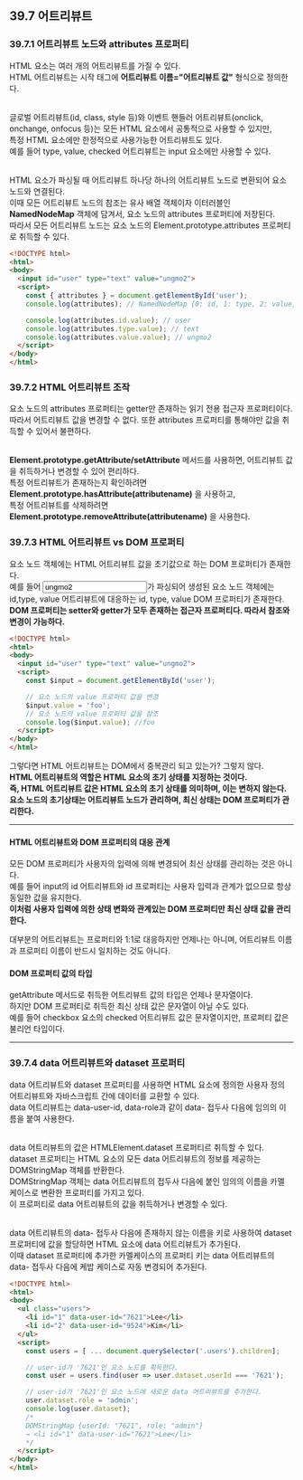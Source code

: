 ## 39.7 어트리뷰트
### 39.7.1 어트리뷰트 노드와 attributes 프로퍼티
HTML 요소는 여러 개의 어트리뷰트를 가질 수 있다.<br>
HTML 어트리뷰트는 시작 태그에 **어트리뷰트 이름="어트리뷰트 값"** 형식으로 정의한다.<br><br>

글로벌 어트리뷰트(id, class, style 등)와 이벤트 핸들러 어트리뷰트(onclick, onchange, onfocus 등)는 모든 HTML 요소에서 공통적으로 사용할 수 있지만,<br>
특정 HTML 요소에만 한정적으로 사용가능한 어트리뷰트도 있다.<br>
예를 들어 type, value, checked 어트리뷰트는 input 요소에만 사용할 수 있다.<br><br>

HTML 요소가 파싱될 때 어트리뷰트 하나당 하나의 어트리뷰트 노드로 변환되어 요소 노드와 연결된다.<br>
이때 모든 어트리뷰트 노드의 참조는 유사 배열 객체이자 이터러블인 **NamedNodeMap** 객체에 담겨서, 요소 노드의 attributes 프로퍼티에 저장된다.<br>
따라서 모든 어트리뷰트 노드는 요소 노드의 Element.prototype.attributes 프로퍼티로 취득할 수 있다.

``` HTML
<!DOCTYPE html>
<html>
<body>
  <input id="user" type="text" value="ungmo2">
  <script>
    const { attributes } = document.getElementById('user');
    console.log(attributes); // NamedNodeMap {0: id, 1: type, 2: value, id: id, type: type, value: value, length: 3}

    console.log(attributes.id.value); // user
    console.log(attributes.type.value); // text
    console.log(attributes.value.value); // ungmo2
  </script>
</body>
</html>
```

### 39.7.2 HTML 어트리뷰트 조작
요소 노드의 attributes 프로퍼티는 getter만 존재하는 읽기 전용 접근자 프로퍼티이다.<br>
따라서 어트리뷰트 값을 변경할 수 없다. 또한 attributes 프로퍼티를 통해야만 값을 취득할 수 있어서 불편하다. <br><br>

**Element.prototype.getAttribute/setAttribute** 메서드를 사용하면, 어트리뷰트 값을 취득하거나 변경할 수 있어 편리하다.<br>
특정 어트리뷰트가 존재하는지 확인하려면 **Element.prototype.hasAttribute(attributename)** 을 사용하고,<br>
특정 어트리뷰트를 삭제하려면 **Element.prototype.removeAttribute(attributename)** 을 사용한다.

### 39.7.3 HTML 어트리뷰트 vs DOM 프로퍼티
요소 노드 객체에는 HTML 어트리뷰트 값을 초기값으로 하는 DOM 프로퍼티가 존재한다.<br>
예를 들어 <input id="user" type="text" value="ungmo2">가 파싱되어 생성된 요소 노드 객체에는<br>
id,type, value 어트리뷰트에 대응하는 id, type, value DOM 프로퍼티가 존재한다.<br>
**DOM 프로퍼티는 setter와 getter가 모두 존재하는 접근자 프로퍼티다. 따라서 참조와 변경이 가능하다.**

``` HTML
<!DOCTYPE html>
<html>
<body>
  <input id="user" type="text" value="ungmo2">
  <script>
    const $input = document.getElementById('user');

    // 요소 노드의 value 프로퍼티 값을 변경
    $input.value = 'foo';
    // 요소 노드의 value 프로퍼티 값을 참조
    console.log($input.value); //foo
  </script>
</body>
</html>
```

그렇다면 HTML 어트리뷰트는 DOM에서 중복관리 되고 있는가? 그렇지 않다.<br>
**HTML 어트리뷰트의 역할은 HTML 요소의 초기 상태를 지정하는 것이다.<br>
즉, HTML 어트리뷰트 값은 HTML 요소의 초기 상태를 의미하며, 이는 변하지 않는다.<br>
요소 노드의 초기상태는 어트리뷰트 노드가 관리하며, 최신 상태는 DOM 프로퍼티가 관리한다.**

<hr>

#### HTML 어트리뷰트와 DOM 프로퍼티의 대응 관계
모든 DOM 프로퍼티가 사용자의 입력에 의해 변경되어 최신 상태를 관리하는 것은 아니다.<br>
예를 들어 input의 id 어트리뷰트와 id 프로퍼티는 사용자 입력과 관계가 없으므로 항상 동일한 값을 유지한다.<br>
**이처럼 사용자 입력에 의한 상태 변화와 관계있는 DOM 프로퍼티만 최신 상태 값을 관리한다.** <br>

대부분의 어트리뷰트는 프로퍼티와 1:1로 대응하지만 언제나는 아니며, 어트리뷰트 이름과 프로퍼티 이름이 반드시 일치하는 것도 아니다.<br>

#### DOM 프로퍼티 값의 타입
getAttribute 메서드로 취득한 어트리뷰트 값의 타입은 언제나 문자열이다.<br>
하지만 DOM 프로퍼티로 취득한 최신 상태 값은 문자열이 아닐 수도 있다.<br>
예를 들어 checkbox 요소의 checked 어트리뷰트 값은 문자열이지만, 프로퍼티 값은 불리언 타입이다.
<hr>

### 39.7.4 data 어트리뷰트와 dataset 프로퍼티
data 어트리뷰트와 dataset 프로퍼티를 사용하면 HTML 요소에 정의한 사용자 정의 어트리뷰트와 자바스크립트 간에 데이터를 교환할 수 있다.<br>
data 어트리뷰트는 data-user-id, data-role과 같이 data- 접두사 다음에 임의의 이름을 붙여 사용한다.<br><br>

data 어트리뷰트의 값은 HTMLElement.dataset 프로퍼티르 취득할 수 있다.<br>
dataset 프로퍼티는 HTML 요소의 모든 data 어트리뷰트의 정보를 제공하는 DOMStringMap 객체를 반환한다.<br>
DOMStringMap 객체는 data 어트리뷰트의 접두사 다음에 붙인 임의의 이름을 카멜 케이스로 변환한 프로퍼티를 가지고 있다.<br>
이 프로퍼티로 data 어트리뷰트의 값을 취득하거나 변경할 수 있다.<br><br>

data 어트리뷰트의 data- 접두사 다음에 존재하지 않는 이름을 키로 사용하여 dataset 프로퍼티에 값을 할당하면 HTML 요소에 data 어트리뷰트가 추가된다.<br>
이때 dataset 프로퍼티에 추가한 카멜케이스의 프로퍼티 키는 data 어트리뷰트의 data- 접두사 다음에 케밥 케이스로 자동 변경되어 추가된다.

``` HTML
<!DOCTYPE html>
<html>
<body>
  <ul class="users">
    <li id="1" data-user-id="7621">Lee</li>
    <li id="2" data-user-id="9524">Kim</li>
  </ul>
  <script>
    const users = [ ... document.querySelector('.users').children];

    // user-id가 '7621'인 요소 노드를 획득한다.
    const user = users.find(user => user.dataset.userId === '7621');

    // user-id가 '7621'인 요소 노드에 새로운 data 어트리뷰트를 추가한다.
    user.dataset.role = 'admin';
    console.log(user.dataset);
    /*
    DOMStringMap {userId: "7621", role: "admin"}
    → <li id="1" data-user-id="7621">Lee</li>
    */
  </script>
</body>
</html>
```


